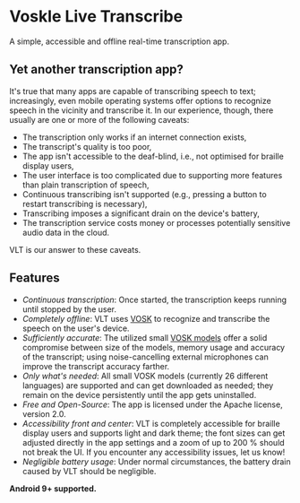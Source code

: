 # Voskle Live Transcribe

A simple, accessible and offline real-time transcription app.

## Yet another transcription app?

It's true that many apps are capable of transcribing speech to text; increasingly, even mobile operating systems offer options to recognize speech in the vicinity and transcribe it. In our experience, though, there usually are one or more of the following caveats:

- The transcription only works if an internet connection exists,
- The transcript's quality is too poor,
- The app isn't accessible to the deaf-blind, i.e., not optimised for braille display users,
- The user interface is too complicated due to supporting more features than plain transcription of speech,
- Continuous transcribing isn't supported (e.g., pressing a button to restart transcribing is necessary),
- Transcribing imposes a significant drain on the device's battery,
- The transcription service costs money or processes potentially sensitive audio data in the cloud.

VLT is our answer to these caveats.

## Features

- *Continuous transcription*: Once started, the transcription keeps running until stopped by the user.
- *Completely offline*: VLT uses [VOSK](https://alphacephei.com/vosk/) to recognize and transcribe the speech on the user's device.
- *Sufficiently accurate*: The utilized small [VOSK models](https://alphacephei.com/vosk/models) offer a solid compromise between size of the models, memory usage and accuracy of the transcript; using noise-cancelling external microphones can improve the transcript accuracy farther.
- *Only what's needed*: All small VOSK models (currently 26 different languages) are supported and can get downloaded as needed; they remain on the device persistently until the app gets uninstalled.
- *Free and Open-Source*: The app is licensed under the Apache license, version 2.0.
- *Accessibility front and center*: VLT is completely accessible for braille display users and supports light and dark theme; the font sizes can get adjusted directly in the app settings and a zoom of up to 200 % should not break the UI. If you encounter any accessibility issues, let us know!
- *Negligible battery usage*: Under normal circumstances, the battery drain caused by VLT should be negligible.

**Android 9+ supported.**
